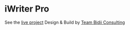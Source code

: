 # iWriter Pro

See the [live project](https://iwriterpro.com)
Design & Build by [Team Bidii Consulting](https://teambidii.co.ke)